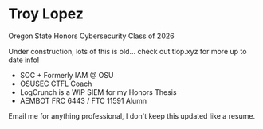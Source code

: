 # Troy Lopez
Oregon State Honors Cybersecurity Class of 2026

Under construction, lots of this is old...
check out tlop.xyz for more up to date info!

- SOC + Formerly IAM @ OSU
- OSUSEC CTFL Coach
- LogCrunch is a WIP SIEM for my Honors Thesis
- AEMBOT FRC 6443 / FTC 11591 Alumn

Email me for anything professional, I don't keep this updated like a resume.

<!--
**TLop503/TLop503** is a ✨ _special_ ✨ repository because its `README.md` (this file) appears on your GitHub profile.

Here are some ideas to get you started:

- 🔭 I’m currently working on ...
- 🌱 I’m currently learning ...
- 👯 I’m looking to collaborate on ...
- 🤔 I’m looking for help with ...
- 💬 Ask me about ...
- 📫 How to reach me: ...
- 😄 Pronouns: ...
- ⚡ Fun fact: ...
-->
